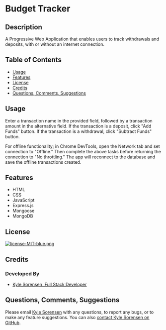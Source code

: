 # Budget Tracker

## Description
A Progressive Web Application that enables users to track withdrawals and deposits, with or without an internet connection.

## Table of Contents
- [Usage](#usage)
- [Features](#features)
- [License](#license)
- [Credits](#credits)
- [Questions, Comments, Suggestions](#questions-comments-suggestions)

## Usage
Enter a transaction name in the provided field, followed by a transaction amount in the alternative field. If the transaction is a deposit, click "Add Funds" button. If the transaction is a withdrawal, click "Subtract Funds" button. 

For offline functionality; in Chrome DevTools, open the Network tab and set connection to "Offline." Then complete the above tasks before returning the connection to "No throttling." The app will reconnect to the database and save the offline transactions created. 

## Features
 - HTML
 - CSS
 - JavaScript
 - Express.js
 - Mongoose
 - MongoDB

## License
[![license-MIT-blue.png](https://img.shields.io/badge/license-MIT-blue)](#License)

## Credits
### Developed By
- [Kyle Sorensen, Full Stack Developer](https://www.github.com/ksore85)

## Questions, Comments, Suggestions
Please email [Kyle Sorensen](mailto:ksore85@gmail.com) with any questions, to report any bugs, or to make any feature suggestions. You can also [contact Kyle Sorensen on GitHub](https://www.github.com/ksore85).
